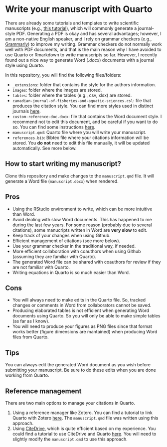 # Write your manuscript with Quarto

There are already some tutorials and templates to write scientific manuscripts (e.g., [this tutorial](https://quarto.org/docs/journals/)), which will commonly generate a journal-style PDF. Generating a PDF is okay and has several advantages; however, I am a non-native English speaker, and I rely on grammar checkers (e.g., [Grammarly](https://www.grammarly.com/)) to improve my writing. Grammar checkers do not normally work well with PDF documents, and that is the main reason why I have avoided to use Quarto or Rmarkdown to write manuscripts so far. However, I recently found out a nice way to generate Word (*.docx*) documents with a journal style using Quarto. 

In this repository, you will find the following files/folders:

- `_extensions`: folder that contains the style for the authors information.
- `images`: folder where the images are stored. 
- `tables`: folder where the tables (e.g., csv, xlsx) are stored.
- `canadian-journal-of-fisheries-and-aquatic-sciences.csl`: file that produces the citation style. You can find more styles used in distinct journals [here](https://github.com/citation-style-language/styles).
- `custom-reference-doc.docx`: file that contains the Word document style. I recommend not to edit this document, and be careful if you want to do so. You can find some instructions [here](https://quarto.org/docs/output-formats/ms-word-templates.html).
- `manuscript.qmd`: Quarto file where you will write your manuscript. 
- `references.bib`: Bibtex file where your citations information will be stored. You **do not** need to edit this file manually, it will be updated automatically. See more below.

## How to start writing my manuscript?

Clone this repository and make changes to the `manuscript.qmd` file. It will generate a Word file (`manuscript.docx`) when rendered.

## Pros

- Using the RStudio environment to write, which can be more intuitive than Word.
- Avoid dealing with slow Word documents. This has happened to me during the last few years. For some reason (probably due to several citations), some manucripts written in Word are **very slow** to edit.
- Keep track of your changes when using Github.
- Efficient management of citations (see more below).
- Use your grammar checker in the traditional way, if needed.
- More efficient collaboration with coauthors when using Github (assuming they are familiar with Quarto).
- The generated Word file can be shared with coauthors for review if they are not familiar with Quarto.
- Writing equations in Quarto is so much easier than Word.

## Cons

- You will always need to make edits in the Quarto file. So, tracked changes or comments in Word from collaborators cannot be saved.
- Producing elaborated tables is not efficient when generating Word documents using Quarto. So you will only be able to make simple tables (as far as I know).
- You will need to produce your figures as PNG files since that format works better (figure dimensions are mantained) when producing Word files from Quarto. 

## Tips

You can always edit the generated Word document as you wish before submitting your manuscript. Be sure to do these edits when you are done working from Quarto.

## Reference management

There are two main options to manage your citations in Quarto. 

1. Using a reference manager like Zotero. You can find a tutorial to link Quarto with Zotero [here](https://giancarlomcorrea.netlify.app/post/zotero-and-quarto/). The `manuscript.qmd` file was written using this approach.
2. Using [CiteDrive](https://www.citedrive.com/en/), which is quite efficient based on my experience. You could find a tutorial to use CiteDrive and Quarto [here](https://www.citedrive.com/en/quarto/). You will need to slightly modify the `manuscript.qmd` to use this approach.
